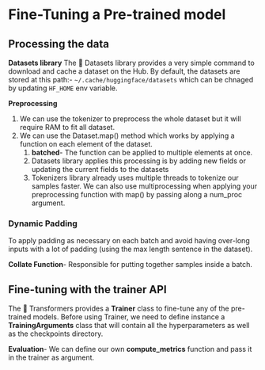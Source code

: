 # Fine-Tuning a Pre-trained model

## Processing the data

**Datasets library**
The 🤗 Datasets library provides a very simple command to download and cache a dataset on the Hub. By default, the datasets are stored
at this path:- `~/.cache/huggingface/datasets` which can be chnaged by updating `HF_HOME` env variable.

**Preprocessing**
1. We can use the tokenizer to preprocess the whole dataset but it will require RAM to fit all dataset.
2. We can use the Dataset.map() method which works by applying a function on each element of the dataset.
   1. **batched**- The function can be applied to multiple elements at once.
   2. Datasets library applies this processing is by adding new fields or updating the current fields to the datasets
   3. Tokenizers library already uses multiple threads to tokenize our samples faster. We can also use multiprocessing when applying your preprocessing function with map() by passing along a num_proc argument.

### Dynamic Padding
To apply padding as necessary on each batch and avoid having over-long inputs with a lot of padding (using the max length sentence in the dataset).

**Collate Function**- Responsible for putting together samples inside a batch. 

## Fine-tuning with the trainer API

The 🤗 Transformers provides a **Trainer** class to fine-tune any of the pre-trained models. Before using Trainer, we need to define instance a **TrainingArguments** class 
that will contain all the hyperparameters as well as the checkpoints directory.

**Evaluation**- We can define our own **compute_metrics** function and pass it in the trainer as argument.

